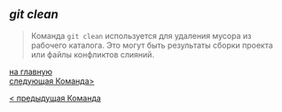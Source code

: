 ## ***git clean***

> Команда `git clean` используется для удаления мусора из рабочего каталога. Это могут быть результаты сборки проекта или файлы конфликтов слияний.


[на главную](/readmemur.md)                 
[следующая Команда>](/8mv.md)

[< предыдущая Команда](/6rm.md)